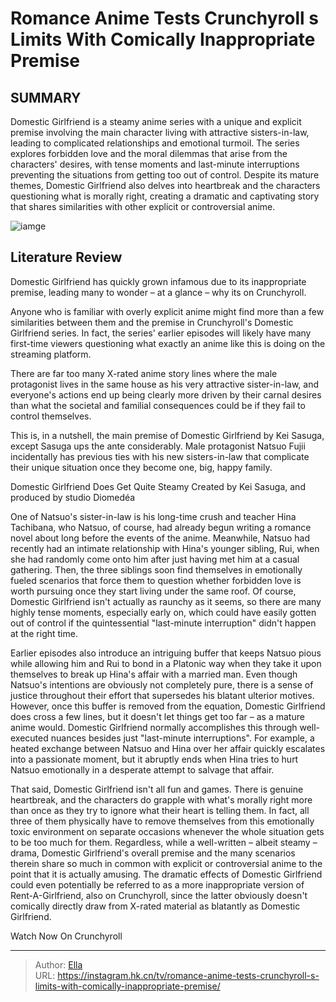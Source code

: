# Romance Anime Tests Crunchyroll s Limits With Comically Inappropriate Premise


## SUMMARY 



  Domestic Girlfriend is a steamy anime series with a unique and explicit premise involving the main character living with attractive sisters-in-law, leading to complicated relationships and emotional turmoil.   The series explores forbidden love and the moral dilemmas that arise from the characters&#39; desires, with tense moments and last-minute interruptions preventing the situations from getting too out of control.   Despite its mature themes, Domestic Girlfriend also delves into heartbreak and the characters questioning what is morally right, creating a dramatic and captivating story that shares similarities with other explicit or controversial anime.  

![iamge](https://static1.srcdn.com/wordpress/wp-content/uploads/2023/12/domestic-girlfriend-key-anime-visual.jpg)

## Literature Review
Domestic Girlfriend has quickly grown infamous due to its inappropriate premise, leading many to wonder – at a glance – why its on Crunchyroll.




Anyone who is familiar with overly explicit anime might find more than a few similarities between them and the premise in Crunchyroll&#39;s Domestic Girlfriend series. In fact, the series&#39; earlier episodes will likely have many first-time viewers questioning what exactly an anime like this is doing on the streaming platform.




There are far too many X-rated anime story lines where the male protagonist lives in the same house as his very attractive sister-in-law, and everyone&#39;s actions end up being clearly more driven by their carnal desires than what the societal and familial consequences could be if they fail to control themselves.

          

This is, in a nutshell, the main premise of Domestic Girlfriend by Kei Sasuga, except Sasuga ups the ante considerably. Male protagonist Natsuo Fujii incidentally has previous ties with his new sisters-in-law that complicate their unique situation once they become one, big, happy family.


 Domestic Girlfriend Does Get Quite Steamy 
Created by Kei Sasuga, and produced by studio Diomedéa
          




One of Natsuo&#39;s sister-in-law is his long-time crush and teacher Hina Tachibana, who Natsuo, of course, had already begun writing a romance novel about long before the events of the anime. Meanwhile, Natsuo had recently had an intimate relationship with Hina&#39;s younger sibling, Rui, when she had randomly come onto him after just having met him at a casual gathering. Then, the three siblings soon find themselves in emotionally fueled scenarios that force them to question whether forbidden love is worth pursuing once they start living under the same roof. Of course, Domestic Girlfriend isn&#39;t actually as raunchy as it seems, so there are many highly tense moments, especially early on, which could have easily gotten out of control if the quintessential &#34;last-minute interruption&#34; didn&#39;t happen at the right time.

Earlier episodes also introduce an intriguing buffer that keeps Natsuo pious while allowing him and Rui to bond in a Platonic way when they take it upon themselves to break up Hina&#39;s affair with a married man. Even though Natsuo&#39;s intentions are obviously not completely pure, there is a sense of justice throughout their effort that supersedes his blatant ulterior motives. However, once this buffer is removed from the equation, Domestic Girlfriend does cross a few lines, but it doesn&#39;t let things get too far – as a mature anime would. Domestic Girlfriend normally accomplishes this through well-executed nuances besides just &#34;last-minute interruptions&#34;. For example, a heated exchange between Natsuo and Hina over her affair quickly escalates into a passionate moment, but it abruptly ends when Hina tries to hurt Natsuo emotionally in a desperate attempt to salvage that affair.




          

That said, Domestic Girlfriend isn&#39;t all fun and games. There is genuine heartbreak, and the characters do grapple with what&#39;s morally right more than once as they try to ignore what their heart is telling them. In fact, all three of them physically have to remove themselves from this emotionally toxic environment on separate occasions whenever the whole situation gets to be too much for them. Regardless, while a well-written – albeit steamy – drama, Domestic Girlfriend&#39;s overall premise and the many scenarios therein share so much in common with explicit or controversial anime to the point that it is actually amusing. The dramatic effects of Domestic Girlfriend could even potentially be referred to as a more inappropriate version of Rent-A-Girlfriend, also on Crunchyroll, since the latter obviously doesn&#39;t comically directly draw from X-rated material as blatantly as Domestic Girlfriend.




Watch Now On Crunchyroll



---

> Author: [Ella](https://instagram.hk.cn/)  
> URL: https://instagram.hk.cn/tv/romance-anime-tests-crunchyroll-s-limits-with-comically-inappropriate-premise/  

